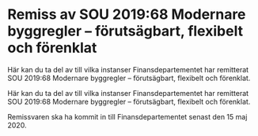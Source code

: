 # Remiss av SOU 2019:68 Modernare byggregler – förutsägbart, flexibelt och förenklat

Här kan du ta del av till vilka instanser Finansdepartementet har remitterat SOU 2019:68 Modernare byggregler – förutsägbart, flexibelt och förenklat.

Här kan du ta del av till vilka instanser Finansdepartementet har remitterat SOU 2019:68 Modernare byggregler – förutsägbart, flexibelt och förenklat.

Remissvaren ska ha kommit in till Finansdepartementet senast den 15 maj 2020.
